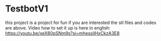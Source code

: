 # TestbotV1
this project is a project for fun if you are interested the stl files and codes  are above. Video how to set it up is here in english: https://youtu.be/xeX80pSNm9s?si=mhessiIHxCkzA3E8

